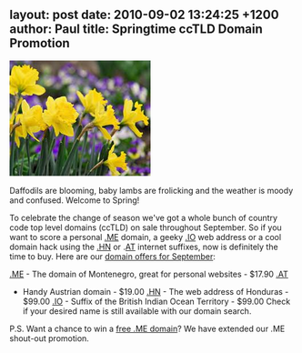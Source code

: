 layout: post
date: 2010-09-02 13:24:25 +1200
author: Paul
title: Springtime ccTLD Domain Promotion
----

![daffodils](/media/2010-09-02-daffs.jpg)

Daffodils are blooming, baby lambs are frolicking and the weather is moody and confused. Welcome to Spring!

To celebrate the change of season we've got a whole bunch of country code top level domains (ccTLD) on sale throughout September. So if you want to score a personal [.ME](https://iwantmyname.co.nz/domains/me-montenegrean-domain-name-registration-for-montenegro) domain, a geeky [.IO](https://iwantmyname.co.nz/domains/io-domain-name-registration-for-british-indian-ocean-territory) web address or a cool domain hack using the [.HN](https://iwantmyname.co.nz/domains/hn-honduran-domain-name-registration-for-honduras)  or .[AT](https://iwantmyname.co.nz/domains/at-austrian-domain-name-registration-for-austria) internet suffixes, now is definitely the time to buy. Here are our [domain offers for September](https://iwantmyname.co.nz/domain-promo-nz):

[.ME](https://iwantmyname.co.nz/domains/me-domain-sale-promo-offer) - The domain of Montenegro, great for personal websites - $17.90
[.AT](https://iwantmyname.co.nz/domains/at-austrian-domain-name-registration-for-austria)
 - Handy Austrian domain - $19.00
[.HN](https://iwantmyname.co.nz/domains/hn-honduran-domain-name-registration-for-honduras) - The web address of Honduras - $99.00
[.IO](https://iwantmyname.co.nz/domains/io-domain-name-registration-for-british-indian-ocean-territory) - Suffix of the British Indian Ocean Territory - $99.00
Check if your desired name is still available with our domain search.

P.S. Want a chance to win a [free .ME domain](https://iwantmyname.com/blog/2010/08/me-domain-promotion-launches.html)? We have extended our .ME shout-out promotion.
